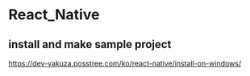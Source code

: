 # React_Native

## install and make sample project
https://dev-yakuza.posstree.com/ko/react-native/install-on-windows/

